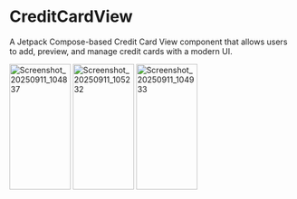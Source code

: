 # CreditCardView

A Jetpack Compose-based Credit Card View component that allows users to add, preview, and manage credit cards with a modern UI.

<img width="108" height="222" alt="Screenshot_20250911_104837" src="https://github.com/user-attachments/assets/cbc461e9-661c-49d6-91c8-1ce984cdfead" />
<img width="108" height="222" alt="Screenshot_20250911_105232" src="https://github.com/user-attachments/assets/24eb8c9e-e6bd-43ba-b35d-8850b55cf1de" />
<img width="108" height="222" alt="Screenshot_20250911_104933" src="https://github.com/user-attachments/assets/d8d75635-7287-4dca-bab4-544a41447bae" />


